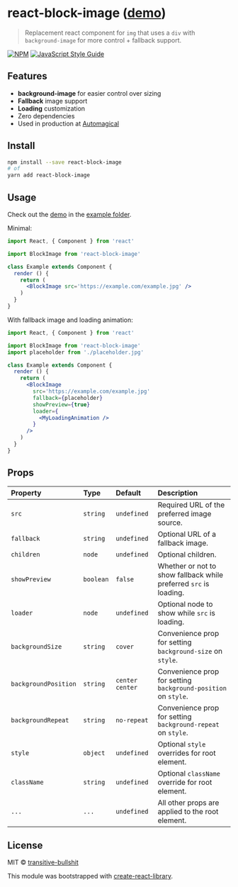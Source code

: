 # react-block-image ([demo](https://transitive-bullshit.github.io/react-block-image/))

> Replacement react component for `img` that uses a `div` with `background-image` for more control + fallback support.

[![NPM](https://img.shields.io/npm/v/react-block-image.svg)](https://www.npmjs.com/package/react-block-image) [![JavaScript Style Guide](https://img.shields.io/badge/code_style-standard-brightgreen.svg)](https://standardjs.com)

## Features

- **background-image** for easier control over sizing
- **Fallback** image support
- **Loading** customization
- Zero dependencies
- Used in production at [Automagical](https://automagical.ai/)

## Install

```bash
npm install --save react-block-image
# of
yarn add react-block-image
```

## Usage

Check out the [demo](https://transitive-bullshit.github.io/react-block-image/) in the [example folder](https://github.com/transitive-bullshit/react-block-image/tree/master/example).

Minimal:

```jsx
import React, { Component } from 'react'

import BlockImage from 'react-block-image'

class Example extends Component {
  render () {
    return (
      <BlockImage src='https://example.com/example.jpg' />
    )
  }
}
```

With fallback image and loading animation:

```jsx
import React, { Component } from 'react'

import BlockImage from 'react-block-image'
import placeholder from './placeholder.jpg'

class Example extends Component {
  render () {
    return (
      <BlockImage
        src='https://example.com/example.jpg'
        fallback={placeholder}
        showPreview={true}
        loader={
          <MyLoadingAnimation />
        }
      />
    )
  }
}
```

## Props

| Property      | Type               | Default                               | Description                                                                                                                                  |
|:--------------|:-------------------|:--------------------------------------|:---------------------------------------------------------------------------------------------------------------------------------------------|
| `src`         | `string`           | `undefined`                           | Required URL of the preferred image source.                                                                                                  |
| `fallback`    | `string`           | `undefined`                           | Optional URL of a fallback image.                                                                                                            |
| `children`    | `node`             | `undefined`                           | Optional children.                                                                                                                           |
| `showPreview` | `boolean`          | `false`                               | Whether or not to show fallback while preferred `src` is loading.                                                                            |
| `loader`      | `node`             | `undefined`                           | Optional node to show while `src` is loading.                                                                                                |
| `backgroundSize`        | `string`           | `cover`                     | Convenience prop for setting `background-size` on `style`.                                                                                   |
| `backgroundPosition`    | `string`           | `center center`             | Convenience prop for setting `background-position` on `style`.                                                                               |
| `backgroundRepeat`      | `string`           | `no-repeat`                 | Convenience prop for setting `background-repeat` on `style`.                                                                                 |
| `style`                 | `object`           | `undefined`                 | Optional `style` overrides for root element.                                                                                                 |
| `className`             | `string`           | `undefined`                 | Optional `className` override for root element.                                                                                              |
| `...`                   | `...`              | `undefined`                 | All other props are applied to the root element.                                                                                             |

## License

MIT © [transitive-bullshit](https://github.com/transitive-bullshit)

This module was bootstrapped with [create-react-library](https://github.com/transitive-bullshit/create-react-library).
